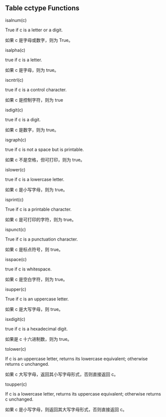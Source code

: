 ## Table cctype Functions

isalnum(c)

True if c is a letter or a digit.

如果 c 是字母或数字，则为 True。

isalpha(c)

true if c is a letter.

如果 c 是字母，则为 true。

iscntrl(c)

true if c is a control character.

如果 c 是控制字符，则为 true 

isdigit(c)

true if c is a digit.

如果 c 是数字，则为 true。

isgraph(c)

true if c is not a space but is printable.

如果 c 不是空格，但可打印，则为 true。

islower(c)

true if c is a lowercase letter.

如果 c 是小写字母，则为 true。

isprint(c)

True if c is a printable character.

如果 c 是可打印的字符，则为 true。

ispunct(c)

True if c is a punctuation character.

如果 c 是标点符号，则 true。

isspace(c)

true if c is whitespace.

如果 c 是空白字符，则为 true。

isupper(c)

True if c is an uppercase letter.

如果 c 是大写字母，则 true。

isxdigit(c)

true if c is a hexadecimal digit.

如果是 c 十六进制数，则为 true。

tolower(c)

If c is an uppercase letter, returns its lowercase equivalent; otherwise returns c unchanged.

如果 c 大写字母，返回其小写字母形式，否则直接返回 c。

toupper(c)

If c is a lowercase letter, returns its uppercase equivalent; otherwise returns c unchanged.

如果 c 是小写字母，则返回其大写字母形式，否则直接返回 c。